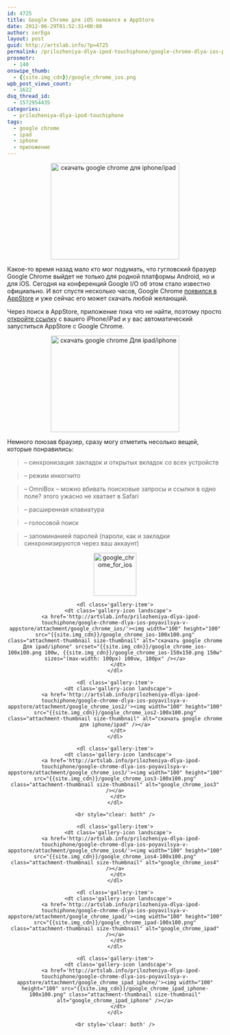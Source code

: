 ```yaml
---
id: 4725
title: Google Chrome для iOS появился в AppStore
date: 2012-06-29T01:52:31+00:00
author: serEga
layout: post
guid: http://artslab.info/?p=4725
permalink: /prilozheniya-dlya-ipod-touchiphone/google-chrome-dlya-ios-poyavilsya-v-appstore/
prosmotr:
  - 140
onswipe_thumb:
  - {{site.img_cdn}}/google_chrome_ios.png
wpb_post_views_count:
  - 1622
dsq_thread_id:
  - 1572954435
categories:
  - prilozheniya-dlya-ipod-touchiphone
tags:
  - google chrome
  - ipad
  - iphone
  - приложение
---
```

<center>
  <a href="{{site.img_cdn}}/google_chrome_ios2.png"><img src="{{site.img_cdn}}/google_chrome_ios2-300x225.png" alt="скачать google chrome для iphone/ipad" title="google_chrome_ios2" width="300" height="225" class="aligncenter size-medium wp-image-4728" srcset="{{site.img_cdn}}/google_chrome_ios2-300x225.png 300w, {{site.img_cdn}}/google_chrome_ios2.png 1024w" sizes="(max-width: 300px) 100vw, 300px" /></a>
</center>

Какое-то время назад мало кто мог подумать, что гугловский бразуер Google Chrome выйдет не только для родной платформы Android, но и для iOS. Сегодня на конференций Google I/O об этом стало известно официально. И вот спустя несколько часов, Google Chrome [появился в AppStore](http://itunes.apple.com/dk/app/chrome/id535886823?mt=8) и уже сейчас его может скачать любой желающий.

Через поиск в AppStore, приложение пока что не найти, поэтому просто [откройте ссылку](http://itunes.apple.com/dk/app/chrome/id535886823?mt=8) с вашего iPhone/iPad и у вас автоматический запуститься AppStore с Google Chrome.

<center>
  <a href="{{site.img_cdn}}/google_chrome_ios.png"><img src="{{site.img_cdn}}/google_chrome_ios-300x225.png" alt="скачать google chrome Для ipad/iphone" title="google_chrome_ios" width="300" height="225" class="aligncenter size-medium wp-image-4727" srcset="{{site.img_cdn}}/google_chrome_ios-300x225.png 300w, {{site.img_cdn}}/google_chrome_ios.png 1024w" sizes="(max-width: 300px) 100vw, 300px" /></a>
</center>

Немного поюзав браузер, сразу могу отметить несолько вещей, которые понравились:

> &#8211; синхронизация закладок и открытых вкладок со всех устройств

> &#8211; режим инкогнито

> &#8211; OmniBox &#8211; можно вбивать поисковые запросы и ссылки в одно поле? этого ужасно не хватает в Safari

> &#8211; расширенная клавиатура

> &#8211; голосовой поиск

> &#8211; запоминанией паролей (пароли, как и закладки синхронизируются через ваш аккаунт)

<center>
  <div id='gallery-9' class='gallery galleryid-4725 gallery-columns-4 gallery-size-thumbnail'>
    <dl class='gallery-item'>
      <dt class='gallery-icon landscape'>
        <a href='http://artslab.info/prilozheniya-dlya-ipod-touchiphone/google-chrome-dlya-ios-poyavilsya-v-appstore/attachment/google_chrome_for_ios/'><img width="100" height="100" src="{{site.img_cdn}}/google_chrome_for_ios-100x100.png" class="attachment-thumbnail size-thumbnail" alt="google_chrome_for_ios" /></a>
      </dt>
    </dl>

    <dl class='gallery-item'>
      <dt class='gallery-icon landscape'>
        <a href='http://artslab.info/prilozheniya-dlya-ipod-touchiphone/google-chrome-dlya-ios-poyavilsya-v-appstore/attachment/google_chrome_ios/'><img width="100" height="100" src="{{site.img_cdn}}/google_chrome_ios-100x100.png" class="attachment-thumbnail size-thumbnail" alt="скачать google chrome Для ipad/iphone" srcset="{{site.img_cdn}}/google_chrome_ios-100x100.png 100w, {{site.img_cdn}}/google_chrome_ios-150x150.png 150w" sizes="(max-width: 100px) 100vw, 100px" /></a>
      </dt>
    </dl>

    <dl class='gallery-item'>
      <dt class='gallery-icon landscape'>
        <a href='http://artslab.info/prilozheniya-dlya-ipod-touchiphone/google-chrome-dlya-ios-poyavilsya-v-appstore/attachment/google_chrome_ios2/'><img width="100" height="100" src="{{site.img_cdn}}/google_chrome_ios2-100x100.png" class="attachment-thumbnail size-thumbnail" alt="скачать google chrome для iphone/ipad" /></a>
      </dt>
    </dl>

    <dl class='gallery-item'>
      <dt class='gallery-icon landscape'>
        <a href='http://artslab.info/prilozheniya-dlya-ipod-touchiphone/google-chrome-dlya-ios-poyavilsya-v-appstore/attachment/google_chrome_ios3/'><img width="100" height="100" src="{{site.img_cdn}}/google_chrome_ios3-100x100.png" class="attachment-thumbnail size-thumbnail" alt="google_chrome_ios3" /></a>
      </dt>
    </dl>

    <br style="clear: both" />

    <dl class='gallery-item'>
      <dt class='gallery-icon landscape'>
        <a href='http://artslab.info/prilozheniya-dlya-ipod-touchiphone/google-chrome-dlya-ios-poyavilsya-v-appstore/attachment/google_chrome_ios4/'><img width="100" height="100" src="{{site.img_cdn}}/google_chrome_ios4-100x100.png" class="attachment-thumbnail size-thumbnail" alt="google_chrome_ios4" /></a>
      </dt>
    </dl>

    <dl class='gallery-item'>
      <dt class='gallery-icon landscape'>
        <a href='http://artslab.info/prilozheniya-dlya-ipod-touchiphone/google-chrome-dlya-ios-poyavilsya-v-appstore/attachment/google_chrome_ipad/'><img width="100" height="100" src="{{site.img_cdn}}/google_chrome_ipad-100x100.png" class="attachment-thumbnail size-thumbnail" alt="google_chrome_ipad" /></a>
      </dt>
    </dl>

    <dl class='gallery-item'>
      <dt class='gallery-icon landscape'>
        <a href='http://artslab.info/prilozheniya-dlya-ipod-touchiphone/google-chrome-dlya-ios-poyavilsya-v-appstore/attachment/google_chrome_ipad_iphone/'><img width="100" height="100" src="{{site.img_cdn}}/google_chrome_ipad_iphone-100x100.png" class="attachment-thumbnail size-thumbnail" alt="google_chrome_ipad_iphone" /></a>
      </dt>
    </dl>

    <br style='clear: both' />
  </div>
</center>